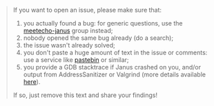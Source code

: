 > If you want to open an issue, please make sure that:
> 
> 1. you actually found a bug: for generic questions, use the [meetecho-janus](http://groups.google.com/d/forum/meetecho-janus) group instead;
> 2. nobody opened the same bug already (do a search);
> 3. the issue wasn't already solved;
> 4. you don't paste a huge amount of text in the issue or comments: use a service like [pastebin](http://pastebin.com/) or similar;
> 5. you provide a GDB stacktrace if Janus crashed on you, and/or output from AddressSanitizer or Valgrind (more details available [here](http://janus.conf.meetecho.com/docs/debug.html)).
> 
> If so, just remove this text and share your findings!
